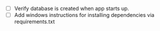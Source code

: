 - [ ] Verify database is created when app starts up.
- [ ] Add windows instructions for installing dependencies via requirements.txt